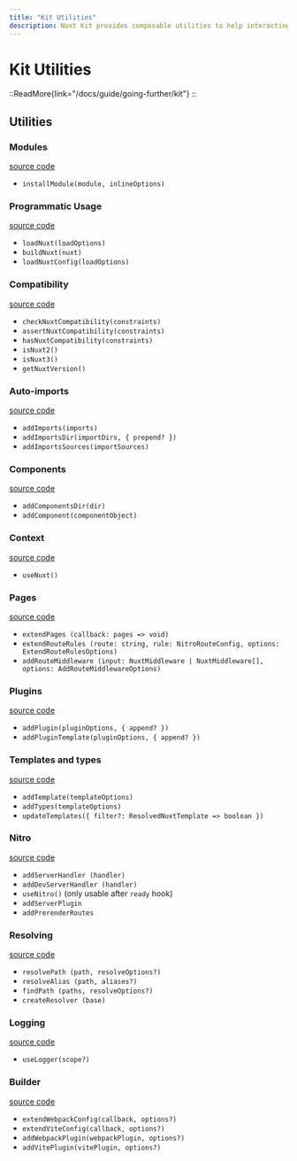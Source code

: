 ```yaml
---
title: "Kit Utilities"
description: Nuxt Kit provides composable utilities to help interacting with Nuxt Hooks and Nuxt Builder.
---
```


# Kit Utilities

::ReadMore{link="/docs/guide/going-further/kit"}
::

## Utilities

### Modules

[source code](https://github.com/nuxt/nuxt/blob/main/packages/kit/src/module)

- `installModule(module, inlineOptions)`

### Programmatic Usage

[source code](https://github.com/nuxt/nuxt/blob/main/packages/kit/src/loader)

- `loadNuxt(loadOptions)`
- `buildNuxt(nuxt)`
- `loadNuxtConfig(loadOptions)`

### Compatibility

[source code](https://github.com/nuxt/nuxt/blob/main/packages/kit/src/compatibility.ts)

- `checkNuxtCompatibility(constraints)`
- `assertNuxtCompatibility(constraints)`
- `hasNuxtCompatibility(constraints)`
- `isNuxt2()`
- `isNuxt3()`
- `getNuxtVersion()`

### Auto-imports

[source code](https://github.com/nuxt/nuxt/blob/main/packages/kit/src/imports.ts)

- `addImports(imports)`
- `addImportsDir(importDirs, { prepend? })`
- `addImportsSources(importSources)`

### Components

[source code](https://github.com/nuxt/nuxt/blob/main/packages/kit/src/components.ts)

- `addComponentsDir(dir)`
- `addComponent(componentObject)`

### Context

[source code](https://github.com/nuxt/nuxt/blob/main/packages/kit/src/context.ts)

- `useNuxt()`

### Pages

[source code](https://github.com/nuxt/nuxt/blob/main/packages/kit/src/pages.ts)

- `extendPages (callback: pages => void)`
- `extendRouteRules (route: string, rule: NitroRouteConfig, options: ExtendRouteRulesOptions)`
- `addRouteMiddleware (input: NuxtMiddleware | NuxtMiddleware[], options: AddRouteMiddlewareOptions)`

### Plugins

[source code](https://github.com/nuxt/nuxt/blob/main/packages/kit/src/plugin.ts)

- `addPlugin(pluginOptions, { append? })`
- `addPluginTemplate(pluginOptions, { append? })`

### Templates and types

[source code](https://github.com/nuxt/nuxt/blob/main/packages/kit/src/template.ts)

- `addTemplate(templateOptions)`
- `addTypes(templateOptions)`
- `updateTemplates({ filter?: ResolvedNuxtTemplate => boolean })`

### Nitro

[source code](https://github.com/nuxt/nuxt/blob/main/packages/kit/src/nitro.ts)

- `addServerHandler (handler)`
- `addDevServerHandler (handler)`
- `useNitro()` (only usable after `ready` hook)
- `addServerPlugin`
- `addPrerenderRoutes`

### Resolving

[source code](https://github.com/nuxt/nuxt/blob/main/packages/kit/src/resolve.ts)

- `resolvePath (path, resolveOptions?)`
- `resolveAlias (path, aliases?)`
- `findPath (paths, resolveOptions?)`
- `createResolver (base)`

### Logging

[source code](https://github.com/nuxt/nuxt/blob/main/packages/kit/src/logger.ts)

- `useLogger(scope?)`

### Builder

[source code](https://github.com/nuxt/nuxt/blob/main/packages/kit/src/build.ts)

- `extendWebpackConfig(callback, options?)`
- `extendViteConfig(callback, options?)`
- `addWebpackPlugin(webpackPlugin, options?)`
- `addVitePlugin(vitePlugin, options?)`
